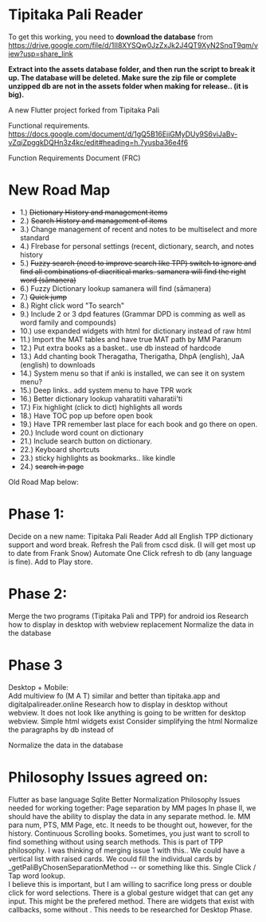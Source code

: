 # Tipitaka Pali Reader

To get this working, you need to **download the database** from https://drive.google.com/file/d/1II8XYSQw0JzZxJk2J4QT9XyN2SnqT9qm/view?usp=share_link

**Extract into the assets database folder, and then run the script to break it up.  The database will be deleted.  Make sure the zip file or complete unzipped db are not in the assets folder when making for release.. (it is big).**


A new Flutter project forked from Tipitaka Pali

Functional requirements.
https://docs.google.com/document/d/1gQ5B16EjiGMyDUy9S6viJaBv-vZqiZpggkDQHn3z4kc/edit#heading=h.7yusba36e4f6

Function Requirements Document (FRC)



# New Road Map
* 1.)  ~~Dictionary History and management items~~
* 2.)  ~~Search History and management of items~~
* 3.)  Change management of recent and notes to be multiselect and more standard
* 4.)  FIrebase for personal settings (recent, dictionary, search, and notes history
* 5.)  ~~Fuzzy search (need to improve search like TPP)  switch to ignore and find all combinations of diacritical marks.  samanera will find the right word (sāmaṇera)~~
* 6.)  Fuzzy Dictionary lookup  samanera will find (sāmaṇera)
* 7.)  ~~Quick jump~~
* 8.)  Right click word "To search"
* 9.)  Include 2 or 3 dpd features (Grammar DPD is comming as well as word family and compounds)
* 10.) use expanded widgets with html for dictionary instead of raw html
* 11.)  Import the MAT tables and have true MAT path by MM Paranum
* 12.) Put extra books as a basket.. use db instead of hardcode
* 13.) Add chanting book Theragatha, Therigatha, DhpA (english), JaA (english)  to downloads
* 14.) System menu so that if anki is installed, we can see it on system menu?
* 15.) Deep links.. add system menu to have TPR work
* 16.) Better dictionary lookup vaharatiiti vaharatii'ti
* 17.) Fix highlight (click to dict) highlights all words
* 18.) Have TOC pop up before open book
* 19.) Have TPR remember last place for each book and go there on open.
* 20.) Include word count on dictionary
* 21.) Include search button on dictionary.
* 22.) Keyboard shortcuts
* 23.) sticky highlights as bookmarks.. like kindle
* 24.) ~~search in page~~

Old Road Map below:

# Phase 1:  
Decide on a new name:  Tipitaka Pali Reader
Add all English TPP dictionary support and word break.
Refresh the Pali from cscd disk.  (I will get most up to date from Frank Snow)
Automate One Click refresh to db (any language is fine).
Add to Play store.

# Phase 2:  
Merge the two programs (Tipitaka Pali and TPP) for android ios
Research how to display in desktop with webview replacement
Normalize the data in the database

# Phase 3
Desktop + Mobile:  
Add multiview fo (M A T) similar and better than tipitaka.app and digitalpalireader.online
Research how to display in desktop without webview.  It does not look like anything is going to be written for desktop webview. 
Simple html widgets exist
Consider simplifying the html
Normalize the paragraphs by db instead of <div>
 
Normalize the data in the database


# Philosophy Issues agreed on:
Flutter as base language
Sqlite
Better Normalization
Philosophy Issues needed for working together:
 Page separation by MM pages
In phase II, we should have the ability to display the data in any separate method.  Ie. MM para num, PTS, MM Page, etc.  It needs to be thought out, however, for the history.
Continuous Scrolling books.  Sometimes, you just want to scroll to find something without using search methods.  This is part of TPP philosophy.
I was thinking of merging issue 1 with this.. We could have a vertical list with raised cards.  We could fill the individual cards by _getPaliByChosenSeparationMethod  -- or something like this.
Single Click / Tap word lookup.  
I believe this is important, but I am willing to sacrifice long press or double click for word selections.  There is a global gesture widget that can get any input.  This might be the prefered method.  There are widgets that exist with callbacks, some without .  This needs to be researched for Desktop Phase.


